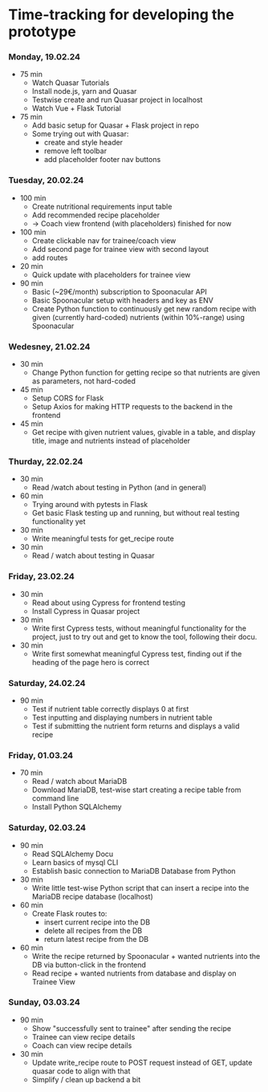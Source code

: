 # Time-tracking for developing the prototype

### Monday, 19.02.24

- 75 min
  - Watch Quasar Tutorials
  - Install node.js, yarn and Quasar
  - Testwise create and run Quasar project in localhost
  - Watch Vue + Flask Tutorial
- 75 min
  - Add basic setup for Quasar + Flask project in repo
  - Some trying out with Quasar:
    - create and style header
    - remove left toolbar
    - add placeholder footer nav buttons

### Tuesday, 20.02.24

- 100 min
  - Create nutritional requirements input table
  - Add recommended recipe placeholder
  - -> Coach view frontend (with placeholders) finished for now
- 100 min
  - Create clickable nav for trainee/coach view
  - Add second page for trainee view with second layout
  - add routes
- 20 min
  - Quick update with placeholders for trainee view
- 90 min
  - Basic (~29€/month) subscription to Spoonacular API
  - Basic Spoonacular setup with headers and key as ENV
  - Create Python function to continuously get new random recipe with given (currently hard-coded) 
    nutrients (within 10%-range) using Spoonacular

### Wedesney, 21.02.24

- 30 min
  - Change Python function for getting recipe so that nutrients are given as parameters, not hard-coded
- 45 min
  - Setup CORS for Flask
  - Setup Axios for making HTTP requests to the backend in the frontend
- 45 min
  - Get recipe with given nutrient values, givable in a table,
    and display title, image and nutrients instead of placeholder

### Thurday, 22.02.24

- 30 min
  - Read /watch about testing in Python (and in general)
- 60 min
  - Trying around with pytests in Flask
  - Get basic Flask testing up and running, but without real testing functionality yet
- 30 min
  - Write meaningful tests for get_recipe route
- 30 min
  - Read / watch about testing in Quasar

### Friday, 23.02.24

- 30 min
  - Read about using Cypress for frontend testing
  - Install Cypress in Quasar project
- 30 min
  - Write first Cypress tests, without meaningful functionality for the project,
    just to try out and get to know the tool, following their docu.
- 30 min
  - Write first somewhat meaningful Cypress test, finding out if the heading of the page hero is correct

### Saturday, 24.02.24

- 90 min
  - Test if nutrient table correctly displays 0 at first
  - Test inputting and displaying numbers in nutrient table
  - Test if submitting the nutrient form returns and displays a valid recipe
  
### Friday, 01.03.24

- 70 min
  - Read / watch about MariaDB
  - Download MariaDB, test-wise start creating a recipe table from command line
  - Install Python SQLAlchemy
  
### Saturday, 02.03.24

- 90 min
  - Read SQLAlchemy Docu
  - Learn basics of mysql CLI
  - Establish basic connection to MariaDB Database from Python
- 30 min
  - Write little test-wise Python script that can insert a recipe into the MariaDB recipe database (localhost)
- 60 min
  - Create Flask routes to:
    - insert current recipe into the DB
    - delete all recipes from the DB
    - return latest recipe from the DB
- 60 min
  - Write the recipe returned by Spoonacular + wanted nutrients into the DB via button-click in the frontend
  - Read recipe + wanted nutrients from database and display on Trainee View
  
### Sunday, 03.03.24

- 90 min
  - Show "successfully sent to trainee" after sending the recipe
  - Trainee can view recipe details
  - Coach can view recipe details
- 30 min
  - Update write_recipe route to POST request instead of GET, update quasar code to align with that
  - Simplify / clean up backend a bit